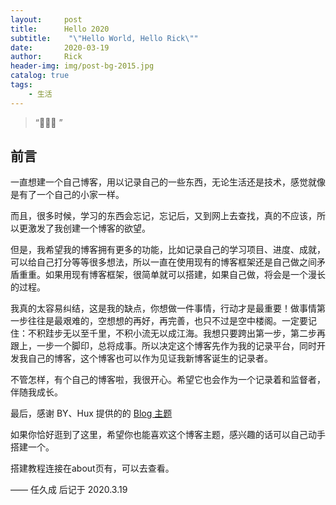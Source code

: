 ```yaml
---
layout:     post
title:      Hello 2020
subtitle:    "\"Hello World, Hello Rick\""
date:       2020-03-19
author:     Rick
header-img: img/post-bg-2015.jpg
catalog: true
tags:
    - 生活
---
```


> “🙉🙉🙉 ”


## 前言

一直想建一个自己博客，用以记录自己的一些东西，无论生活还是技术，感觉就像是有了一个自己的小家一样。

而且，很多时候，学习的东西会忘记，忘记后，又到网上去查找，真的不应该，所以更激发了我创建一个博客的欲望。

但是，我希望我的博客拥有更多的功能，比如记录自己的学习项目、进度、成就，可以给自己打分等等很多想法，所以一直在使用现有的博客框架还是自己做之间矛盾重重。如果用现有博客框架，很简单就可以搭建，如果自己做，将会是一个漫长的过程。

我真的太容易纠结，这是我的缺点，你想做一件事情，行动才是最重要！做事情第一步往往是最艰难的，空想想的再好，再完善，也只不过是空中楼阁。一定要记住：不积跬步无以至千里，不积小流无以成江海。我想只要跨出第一步，第二步再跟上，一步一个脚印，总将成事。所以决定这个博客先作为我的记录平台，同时开发我自己的博客，这个博客也可以作为见证我新博客诞生的记录者。

不管怎样，有个自己的博客啦，我很开心。希望它也会作为一个记录着和监督者，伴随我成长。



最后，感谢 BY、Hux 提供的的 [Blog 主题](https://github.com/Huxpro/huxpro.github.io)

如果你恰好逛到了这里，希望你也能喜欢这个博客主题，感兴趣的话可以自己动手搭建一个。

搭建教程连接在about页有，可以去查看。

—— 任久成 后记于 2020.3.19


